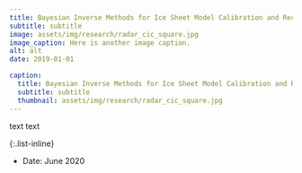 ```yaml
---
title: Bayesian Inverse Methods for Ice Sheet Model Calibration and Reconstruction
subtitle: subtitle
image: assets/img/research/radar_cic_square.jpg
image_caption: Here is another image caption.
alt: alt
date: 2019-01-01

caption:
  title: Bayesian Inverse Methods for Ice Sheet Model Calibration and Reconstruction
  subtitle: subtitle
  thumbnail: assets/img/research/radar_cic_square.jpg
---
```

text text

{:.list-inline}
- Date: June 2020
